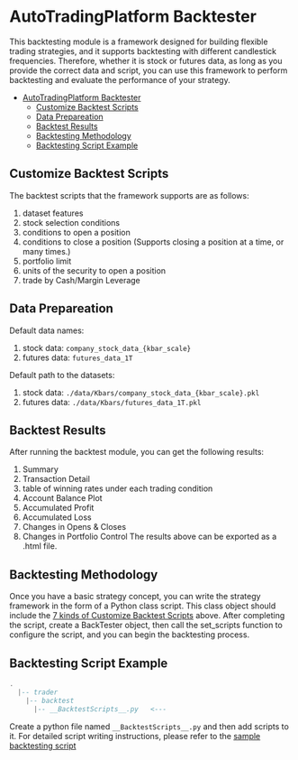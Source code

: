# AutoTradingPlatform Backtester

This backtesting module is a framework designed for building flexible trading strategies, and it supports backtesting with different candlestick frequencies. Therefore, whether it is stock or futures data, as long as you provide the correct data and script, you can use this framework to perform backtesting and evaluate the performance of your strategy.

- [AutoTradingPlatform Backtester](#autotradingplatform-backtester)
  - [Customize Backtest Scripts](#customize-backtest-scripts)
  - [Data Prepareation](#data-prepareation)
  - [Backtest Results](#backtest-results)
  - [Backtesting Methodology](#backtesting-methodology)
  - [Backtesting Script Example](#backtesting-script-example)

## Customize Backtest Scripts
The backtest scripts that the framework supports are as follows:
1. dataset features
2. stock selection conditions
3. conditions to open a position
4. conditions to close a position (Supports closing a position at a time, or many times.)
5. portfolio limit
6. units of the security to open a position
7. trade by Cash/Margin Leverage

## Data Prepareation
Default data names: 
1. stock data: ```company_stock_data_{kbar_scale}```
2. futures data: ```futures_data_1T```

Default path to the datasets:
1. stock data: ```./data/Kbars/company_stock_data_{kbar_scale}.pkl```
2. futures data: ```./data/Kbars/futures_data_1T.pkl```

## Backtest Results
After running the backtest module, you can get the following results:
1. Summary
2. Transaction Detail
3. table of winning rates under each trading condition
4. Account Balance Plot
5. Accumulated Profit
6. Accumulated Loss
7. Changes in Opens & Closes
8. Changes in Portfolio Control
The results above can be exported as a .html file.


## Backtesting Methodology
Once you have a basic strategy concept, you can write the strategy framework in the form of a Python class script. This class object should include the [7 kinds of Customize Backtest Scripts](#customize-backtest-scripts) above. After completing the script, create a BackTester object, then call the set_scripts function to configure the script, and you can begin the backtesting process.

## Backtesting Script Example
```lua
.  
  |-- trader
    |-- backtest
      |-- __BacktestScripts__.py   <---
```
Create a python file named ```__BacktestScripts__.py``` and then add scripts to it. For detailed script writing instructions, please refer to the [sample backtesting script](../../docs/script%20samples/backtest_sample.py)
